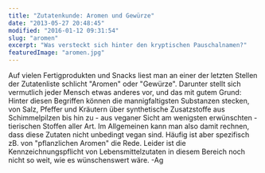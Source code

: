 ```yaml
---
title: "Zutatenkunde: Aromen und Gewürze"
date: "2013-05-27 20:48:45"
modified: "2016-01-12 09:31:54"
slug: "aromen"
excerpt: "Was versteckt sich hinter den kryptischen Pauschalnamen?"
featuredImage: "aromen.jpg"
---
```


Auf vielen Fertigprodukten und Snacks liest man an einer der letzten Stellen der Zutatenliste schlicht "Aromen" oder "Gewürze". Darunter stellt sich vermutlich jeder Mensch etwas anderes vor, und das mit gutem Grund: Hinter diesen Begriffen können die mannigfaltigsten Substanzen stecken, von Salz, Pfeffer und Kräutern über synthetische Zusatzstoffe aus Schimmelpilzen bis hin zu - aus veganer Sicht am wenigsten erwünschten - tierischen Stoffen aller Art. Im Allgemeinen kann man also damit rechnen, dass diese Zutaten nicht unbedingt vegan sind. Häufig ist aber spezifisch zB. von "pflanzlichen Aromen" die Rede. Leider ist die Kennzeichnungspflicht von Lebensmittelzutaten in diesem Bereich noch nicht so weit, wie es wünschenswert wäre. -Ag